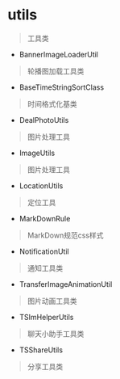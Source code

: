 # utils
> 工具类

- BannerImageLoaderUtil
> 轮播图加载工具类

- BaseTimeStringSortClass
> 时间格式化基类

- DealPhotoUtils
> 图片处理工具

- ImageUtils
> 图片处理工具

- LocationUtils
> 定位工具

- MarkDownRule
> MarkDown规范css样式

- NotificationUtil
> 通知工具类

- TransferImageAnimationUtil
> 图片动画工具类

- TSImHelperUtils
> 聊天小助手工具类

- TSShareUtils
> 分享工具类